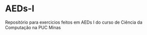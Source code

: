 # AEDs-I
Repositório para exercicios feitos em AEDs I do curso de Ciência da Computação na PUC Minas
